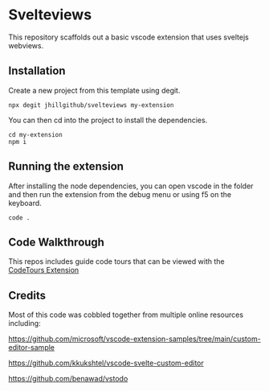 # Svelteviews

This repository scaffolds out a basic vscode extension that uses sveltejs webviews.

## Installation

Create a new project from this template using degit.

```shell
npx degit jhillgithub/svelteviews my-extension
```

You can then cd into the project to install the dependencies.

```shell
cd my-extension
npm i
```

## Running the extension

After installing the node dependencies, you can open vscode in the folder and then run the extension from the debug menu or using f5 on the keyboard.

```shell
code .
```

## Code Walkthrough

This repos includes guide code tours that can be viewed with the [CodeTours Extension](https://marketplace.visualstudio.com/items?itemName=vsls-contrib.codetour)

## Credits

Most of this code was cobbled together from multiple online resources including:

https://github.com/microsoft/vscode-extension-samples/tree/main/custom-editor-sample

https://github.com/kkukshtel/vscode-svelte-custom-editor

https://github.com/benawad/vstodo
